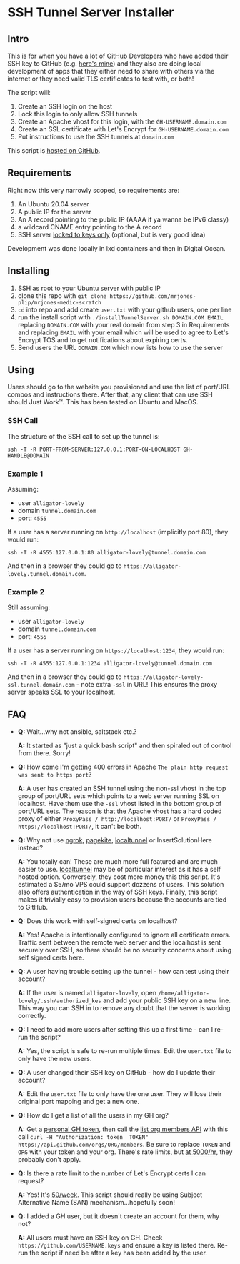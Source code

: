 # SSH Tunnel Server Installer
 
## Intro

This is for when you have a lot of GitHub Developers who have added their SSH key to GitHub (e.g. [here's mine](https://github.com/mrjones-plip.keys)) and they also are doing local development of apps that they either need to share with others via the internet or they need valid TLS certificates to test with, or both!

The script will:
1. Create an SSH login on the host
1. Lock this login to only allow SSH tunnels
1. Create an Apache vhost for this login, with the `GH-USERNAME.domain.com`
1. Create an SSL certificate with Let's Encrypt for `GH-USERNAME.domain.com`
1. Put instructions to use the SSH tunnels at `domain.com`

This script is [hosted on GitHub](https://github.com/mrjones-plip/mrjones-medic-scratch/tree/main/SshTunnelServer).

## Requirements

Right now this very narrowly scoped, so requirements are:
1. An Ubuntu 20.04 server
1. A public IP for the server
1. An A record pointing to the public IP (AAAA if ya wanna be IPv6 classy)
1. a wildcard CNAME entry pointing to the A record
1. SSH server [locked to keys only](https://www.linuxbabe.com/linux-server/setup-passwordless-ssh-login) (optional, but is very good idea)

Development was done locally in lxd containers and then in Digital Ocean.

## Installing

1. SSH as root to your Ubuntu server with public IP
1. clone this repo with `git clone https://github.com/mrjones-plip/mrjones-medic-scratch`
1. `cd` into repo and add create `user.txt` with your github users, one per line
1. run the install script with `./installTunnelServer.sh DOMAIN.COM EMAIL` replacing `DOMAIN.COM` with your real domain from step 3 in Requirements and replacing `EMAIL` with your email which will be used to agree to Let's Encrypt TOS and to get notifications about expiring certs.
1. Send users the URL `DOMAIN.COM` which now lists how to use the server

## Using

Users should go to the website you provisioned and use the list of port/URL combos and instructions there. After that, any client that can use SSH should Just Work™.  This has been tested on Ubuntu and MacOS.

### SSH Call

The structure of the SSH call to set up the tunnel is:

`ssh -T -R PORT-FROM-SERVER:127.0.0.1:PORT-ON-LOCALHOST GH-HANDLE@DOMAIN`

### Example 1

Assuming:

* user `alligator-lovely`
* domain `tunnel.domain.com` 
* port: `4555`

If a user has a server running on `http://localhost` (implicitly port 80), they would run:

`ssh -T -R 4555:127.0.0.1:80 alligator-lovely@tunnel.domain.com`

And then in a browser they could go to `https://alligator-lovely.tunnel.domain.com`.

### Example 2

Still assuming:

* user `alligator-lovely`
* domain `tunnel.domain.com`
* port: `4555`

If a user has a server running on `https://localhost:1234`, they would run:

`ssh -T -R 4555:127.0.0.1:1234 alligator-lovely@tunnel.domain.com`

And then in a browser they could go to `https://alligator-lovely-ssl.tunnel.domain.com` - note extra `-ssl` in URL! This ensures the proxy server speaks SSL to your localhost.

## FAQ

* **Q:** Wait...why not ansible, saltstack etc.?
  
  **A:** It started as "just a quick bash script" and then spiraled out of control from there.  Sorry!
  

* **Q:** How come I'm getting 400 errors in Apache `The plain http request was sent to https port`?
  
  **A:** A user has created an SSH tunnel using the non-ssl vhost in the top group of port/URL sets which points to a web server running SSL on localhost.  Have them use the `-ssl` vhost listed in the bottom group of port/URL sets.  The reason is that the Apache vhost has a hard coded proxy of either `ProxyPass / http://localhost:PORT/` or `ProxyPass / https://localhost:PORT/`, it can't be both.  
  

* **Q:** Why not use [ngrok](https://ngrok.com/), [pagekite](https://pagekite.net/), [localtunnel](https://github.com/localtunnel/localtunnel) or InsertSolutionHere instead?
  
  **A:** You totally can!  These are much more full featured and are much easier to use. [localtunnel](https://github.com/localtunnel/localtunnel)  may be of particular interest as it has a self hosted option.  Conversely, they cost more money this this script.  It's estimated a $5/mo VPS could support dozzens of users. This solution also offers authentication in the way of SSH keys. Finally, this script makes it trivially easy to provision users because the accounts are tied to GitHub.
  

* **Q:** Does this work with self-signed certs on localhost?
  
  **A:** Yes! Apache is intentionally configured to ignore all certificate errors. Traffic sent between the remote web server and the localhost is sent securely over SSH, so there should be no security concerns about using self signed certs here.
  

* **Q:** A user having trouble setting up the tunnel - how can test using their account?
  
  **A:** If the user is named `alligator-lovely`, open `/home/alligator-lovely/.ssh/authorized_kes` and add your public SSH key on a new line.  This way you can SSH in to remove any doubt that the server is working correctly.
  

* **Q:** I need to add more users after setting this up a first time - can I re-run the script?
  
  **A:** Yes, the script is safe to re-run multiple times. Edit the `user.txt` file to only have the new users.
  

* **Q:** A user changed their SSH key on GitHub - how do I update their account?
  
  **A:** Edit the `user.txt` file to only have the one user.  They will lose their original port mapping and get a new one.


* **Q:** How do I get a list of all the users in my GH org?
  
  **A:** Get a [personal GH token](https://github.com/settings/tokens), then call the [list org members API](https://docs.github.com/en/rest/reference/orgs#list-organization-members) with this call `curl -H "Authorization: token  TOKEN" https://api.github.com/orgs/ORG/members`. Be sure to replace `TOKEN` and `ORG` with your token and your org. There's rate limits, but [at 5000/hr](https://docs.github.com/en/rest/overview/resources-in-the-rest-api#rate-limiting), they probably don't apply.


* **Q:** Is there a rate limit to the number of Let's Encrypt certs I can request?
  
  **A:** Yes! It's [50/week](https://letsencrypt.org/docs/rate-limits/).  This script should really be using Subject Alternative Name (SAN) mechanism...hopefully soon!
  

* **Q:** I added a GH user, but it doesn't create an account for them, why not?
  
  **A:** All users must have an SSH key on GH.  Check `https://github.com/USERNAME.keys` and ensure a key is listed there. Re-run the script if need be after a key has been added by the user.